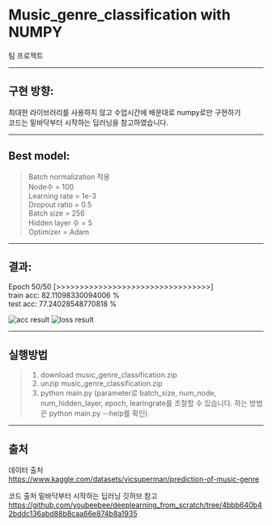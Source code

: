 # Music_genre_classification with NUMPY
팀 프로젝트
***
## 구현 방향:   
최대한 라이브러리를 사용하지 않고 수업시간에 배운대로 numpy로만 구현하기   
코드는 밑바닥부터 시작하는 딥러닝을 참고하였습니다.
***
## Best model:   
>Batch normalization 적용   
>Node수 = 100   
>Learning rate = 1e-3    
>Dropout ratio = 0.5   
>Batch size = 256   
>Hidden layer 수 = 5    
>Optimizer = Adam   
***
## 결과:
Epoch 50/50
[>>>>>>>>>>>>>>>>>>>>>>>>>>>>>>>>>]   
train acc: 82.11098330094006 %   
test acc:  77.24028548770818 %   

![acc result](https://user-images.githubusercontent.com/101859033/207553124-2fd8f671-6b1e-4759-928a-329b58f7e0f2.png)
![loss result](https://user-images.githubusercontent.com/101859033/207553130-4b51a279-4b1a-4ca5-a357-1e639a075e63.png)
***
## 실행방법
>1. download music_genre_classification.zip
>2. unzip music_genre_classification.zip
>3. python main.py
>(parameter로 batch_size, num_node, num_hidden_layer, epoch, learingrate를 조절할 수 있습니다.
>하는 방법은 python main.py --help를 확인)
***
## 출처
데이터 출처   
https://www.kaggle.com/datasets/vicsuperman/prediction-of-music-genre

코드 출처 밑바닥부터 시작하는 딥러닝 깃허브 참고   
https://github.com/youbeebee/deeplearning_from_scratch/tree/4bbb640b42bddc136abd88b8caa66e874b8a1935
